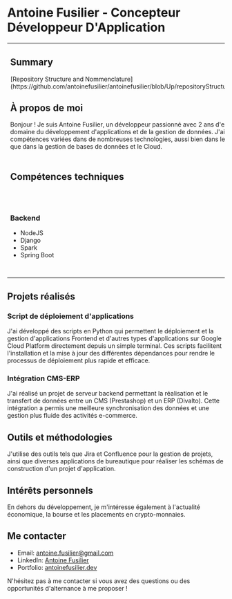 # Antoine Fusilier - Concepteur Développeur D'Application




<table>
    <tr>
        <td>
            <h2>Summary</h2>
            <p>[Repository Structure and Nommenclature](https://github.com/antoinefusilier/antoinefusilier/blob/Up/repositoryStructureAndNomenclature.md)</p>
            <h2>À propos de moi</h2>
            <p>Bonjour ! Je suis Antoine Fusilier, un développeur passionné avec 2 ans d'expérience dans le domaine du développement d'applications et de la gestion de données. J'ai acquis des compétences variées dans de nombreuses technologies, aussi bien dans le Backend, le Frontend que dans la gestion de bases de données et le Cloud.</p>
        </td>
        <td>
            <img src="assets/photo_profil_1.jpg" alt="drawing" width="5000">
        </td>
    </tr>
    <tr>
        <td>
            <h2>Compétences techniques</h2>
        </td>
    </tr>
    <tr>
        <td>
            <h3>Backend</h3>
            <ul>
                <li>NodeJS</li>
                <li>Django</li>
                <li>Spark</li>
                <li>Spring Boot</li>
            </ul>
        </td>
        <td>
            <h3>Frontend</h3>
            <ul>
                <li>Angular</li>
                <li>React</li>
            </ul>
        </td>
        <td>
            <h3>Bases de données</h3>
            <ul>
                <li>MySQL</li>
                <li>MariaDB</li>
                <li>SQL Server</li>
                <li>MongoDB</li>
                <li>R2</li>
            </ul>
        </td>
        <td>
            <h3>Cloud</h3>
            <ul>
                <li>Google Cloud Platform (GCP)</li>
            </ul>
        </td>
    </tr>
</table>

## Projets réalisés

### Script de déploiement d'applications

J'ai développé des scripts en Python qui permettent le déploiement et la gestion d'applications Frontend et d'autres types d'applications sur Google Cloud Platform directement depuis un simple terminal. Ces scripts facilitent l'installation et la mise à jour des différentes dépendances pour rendre le processus de déploiement plus rapide et efficace.

### Intégration CMS-ERP

J'ai réalisé un projet de serveur backend permettant la réalisation et le transfert de données entre un CMS (Prestashop) et un ERP (Divalto). Cette intégration a permis une meilleure synchronisation des données et une gestion plus fluide des activités e-commerce.

## Outils et méthodologies

J'utilise des outils tels que Jira et Confluence pour la gestion de projets, ainsi que diverses applications de bureautique pour réaliser les schémas de construction d'un projet d'application.

## Intérêts personnels

En dehors du développement, je m'intéresse également à l'actualité économique, la bourse et les placements en crypto-monnaies.

## Me contacter

- Email: [antoine.fusilier@gmail.com](mailto: "antoinefusilier@gmail.com")
- LinkedIn: [Antoine Fusilier](https://www.linkedin.com/in/antoinefusilier/)
- Portfolio: [antoinefusilier.dev](https://antoinefusilier.dev)

N'hésitez pas à me contacter si vous avez des questions ou des opportunités d'alternance à me proposer !



<!---
antoinefusilier/antoinefusilier is a ✨ special ✨ repository because its `README.md` (this file) appears on your GitHub profile.
You can click the Preview link to take a look at your changes.
--->

